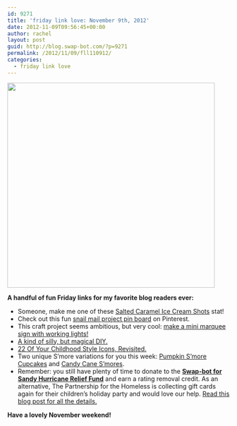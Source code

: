 ```yaml
---
id: 9271
title: 'friday link love: November 9th, 2012'
date: 2012-11-09T09:56:45+00:00
author: rachel
layout: post
guid: http://blog.swap-bot.com/?p=9271
permalink: /2012/11/09/fll110912/
categories:
  - friday link love
---
```

[<img src="http://blog.swap-bot.com/wp-content/uploads/2012/11/icecream.jpg" alt="" title="icecream" width="470" height="465" class="alignnone size-full wp-image-9272" />](http://sugarandcloth.com/2012/06/eats-salted-caramel-ice-cream-cake-shots/)

**A handful of fun Friday links for my favorite blog readers ever:**

  * Someone, make me one of these [Salted Caramel Ice Cream Shots](http://sugarandcloth.com/2012/06/eats-salted-caramel-ice-cream-cake-shots/) stat!
  * Check out this fun [snail mail project pin board](http://pinterest.com/imamberlee/13-ounces-or-less-happy-mail/) on Pinterest.
  * This craft project seems ambitious, but very cool: [make a mini marquee sign with working lights!](http://ohhappyday.com/2012/11/mini-marquee-sign-with-lights/)
  * [A kind of silly, but magical DIY.](http://www.designsponge.com/2012/10/diy-project-tiny-doors.html)
  * [22 Of Your Childhood Style Icons, Revisited.](http://www.buzzfeed.com/summeranne/22-of-your-childhood-style-icons-revisited)
  * Two unique S&#8217;more variations for you this week: [Pumpkin S&#8217;more Cupcakes](http://www.howsweeteats.com/2012/11/pumpkin-smores-cupcakes/) and [Candy Cane S&#8217;mores](http://www.roxanashomebaking.com/candy-cane-smores-recipe/). 
  * Remember: you still have plenty of time to donate to the [**Swap-bot for Sandy Hurricane Relief Fund**](http://www.crowdrise.com/swapbot4sandy/) and earn a rating removal credit. As an alternative, The Partnership for the Homeless is collecting gift cards again for their children&#8217;s holiday party and would love our help. [Read this blog post for all the details.](http://blog.swap-bot.com/2012/11/02/swap-bot-hurricane-relief-donation-drive/)

**Have a lovely November weekend!**